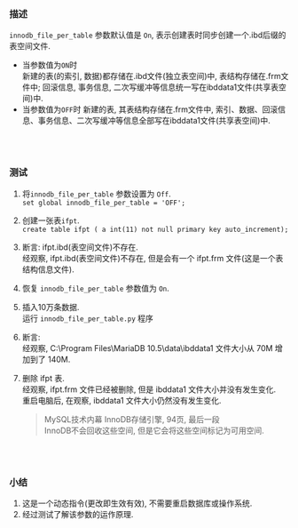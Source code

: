 ### 描述   
`innodb_file_per_table` 参数默认值是 `On`, 表示创建表时同步创建一个.ibd后缀的表空间文件.
- 当参数值为`ON`时   
  新建的表(的索引, 数据)都存储在.ibd文件(独立表空间)中, 表结构存储在.frm文件中; 回滚信息, 事务信息, 二次写缓冲等信息统一写在ibddata1文件(共享表空间)中.
- 当参数值为`OFF`时
  新建的表, 其表结构存储在.frm文件中, 索引、数据、回滚信息、事务信息、二次写缓冲等信息全部写在ibddata1文件(共享表空间)中.

&nbsp;   
&nbsp;   
### 测试
1. 将`innodb_file_per_table` 参数设置为 `Off`.  
   `set global innodb_file_per_table = 'OFF';`
2. 创建一张表`ifpt`.   
   `create table ifpt ( a int(11) not null primary key auto_increment);`
3. 断言: ifpt.ibd(表空间文件)不存在.  
   经观察, ifpt.ibd(表空间文件)不存在, 但是会有一个 ifpt.frm 文件(这是一个表结构信息文件).
4. 恢复 `innodb_file_per_table` 参数值为 `On`.   
5. 插入10万条数据.  
   运行 `innodb_file_per_table.py` 程序
6. 断言:   
   经观察, C:\Program Files\MariaDB 10.5\data\ibddata1 文件大小从 70M 增加到了 140M.
7. 删除 ifpt 表.   
   经观察, ifpt.frm 文件已经被删除, 但是 ibddata1 文件大小并没有发生变化.  
   重启电脑后, 在观察, ibddata1 文件大小仍然没有发生变化.       
   
   > MySQL技术内幕 InnoDB存储引擎, 94页, 最后一段    
   > InnoDB不会回收这些空间, 但是它会将这些空间标记为可用空间.  
   
&nbsp;      
&nbsp;      
### 小结
1. 这是一个动态指令(更改即生效有效), 不需要重启数据库或操作系统.   
2. 经过测试了解该参数的运作原理.   

 